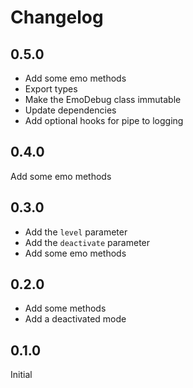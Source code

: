 # Changelog

## 0.5.0

- Add some emo methods
- Export types
- Make the EmoDebug class immutable
- Update dependencies
- Add optional hooks for pipe to logging

## 0.4.0

Add some emo methods

## 0.3.0

- Add the `level` parameter
- Add the `deactivate` parameter
- Add some emo methods

## 0.2.0

- Add some methods
- Add a deactivated mode

## 0.1.0

Initial
